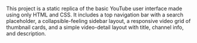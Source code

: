 This project is a static replica of the basic YouTube user interface made using only HTML and CSS. It includes a top navigation bar with a search placeholder, a collapsible-feeling sidebar layout, a responsive video grid of thumbnail cards, and a simple video-detail layout with title, channel info, and description.
